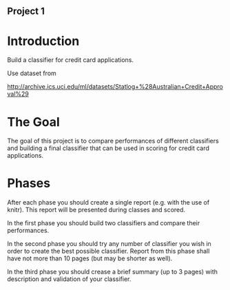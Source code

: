 Project 1
---------

# Introduction

Build a classifier for credit card applications.

Use dataset from 

http://archive.ics.uci.edu/ml/datasets/Statlog+%28Australian+Credit+Approval%29


# The Goal

The goal of this project is to compare performances of different classifiers and building a final classifier that can be used in scoring for credit card applications.


# Phases

After each phase you should create a single report (e.g. with the use of knitr). This report will be presented during classes and scored.

In the first phase you should build two classifiers and compare their performances.

In the second phase you should try any number of classifier you wish in order to create the best possible classifier.
Report from this phase shall have not more than 10 pages (but may be shorter as well).

In the third phase you should crease a brief summary (up to 3 pages) with description and validation of your classifier.

 

